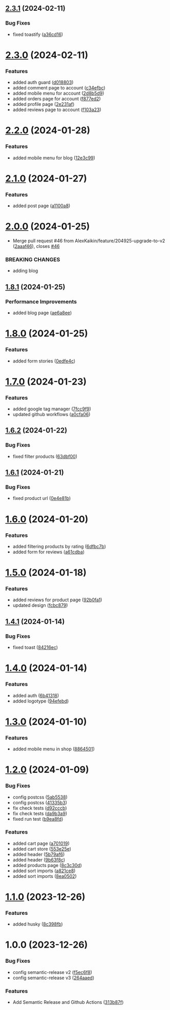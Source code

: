 ## [2.3.1](https://github.com/AlexKaikin/evo-place-frontend/compare/v2.3.0...v2.3.1) (2024-02-11)


### Bug Fixes

* fixed toastify ([a36cd16](https://github.com/AlexKaikin/evo-place-frontend/commit/a36cd1668b1a61aef3e13e7eaa31fb77736ed7ec))

# [2.3.0](https://github.com/AlexKaikin/evo-place-frontend/compare/v2.2.0...v2.3.0) (2024-02-11)


### Features

* added auth guard ([d018803](https://github.com/AlexKaikin/evo-place-frontend/commit/d0188031612366c85066c70a9ec53310a3a04ab4))
* added comment page to account ([c34efbc](https://github.com/AlexKaikin/evo-place-frontend/commit/c34efbc6fd74ea9345639af101c311302b18d201))
* added mobile menu for account ([2d8b5d9](https://github.com/AlexKaikin/evo-place-frontend/commit/2d8b5d95d8a8ccc9f1baee5222d9bda002986da5))
* added orders page for account ([f877ed2](https://github.com/AlexKaikin/evo-place-frontend/commit/f877ed2ee68de517af5c6fb2d7e17b31f1c6d31f))
* added profile page ([2e231af](https://github.com/AlexKaikin/evo-place-frontend/commit/2e231af2eae5ffff3d6ed87fcca8be7a3b73d135))
* added reviews page to account ([f103a23](https://github.com/AlexKaikin/evo-place-frontend/commit/f103a233d9e4299280073ebe586384890c215dd6))

# [2.2.0](https://github.com/AlexKaikin/evo-place-frontend/compare/v2.1.0...v2.2.0) (2024-01-28)


### Features

* added mobile menu for blog ([12e3c99](https://github.com/AlexKaikin/evo-place-frontend/commit/12e3c998e4a8b5a844a38d75dbe9eff1bb550f25))

# [2.1.0](https://github.com/AlexKaikin/evo-place-frontend/compare/v2.0.0...v2.1.0) (2024-01-27)


### Features

* added post page ([a1100a8](https://github.com/AlexKaikin/evo-place-frontend/commit/a1100a815e101276e86e7996b777cab3312a9801))

# [2.0.0](https://github.com/AlexKaikin/evo-place-frontend/compare/v1.8.1...v2.0.0) (2024-01-25)


* Merge pull request #46 from AlexKaikin/feature/204925-upgrade-to-v2 ([2aaaf46](https://github.com/AlexKaikin/evo-place-frontend/commit/2aaaf46d72858c1a567904ce8b3f7441cf54af6e)), closes [#46](https://github.com/AlexKaikin/evo-place-frontend/issues/46)


### BREAKING CHANGES

* adding blog

## [1.8.1](https://github.com/AlexKaikin/evo-place-frontend/compare/v1.8.0...v1.8.1) (2024-01-25)


### Performance Improvements

* added blog page ([ae6a8ee](https://github.com/AlexKaikin/evo-place-frontend/commit/ae6a8eedfbc2bbd68cc09d79c5f22e1ece74f148))

# [1.8.0](https://github.com/AlexKaikin/evo-place-frontend/compare/v1.7.0...v1.8.0) (2024-01-25)


### Features

* added form stories ([0edfe4c](https://github.com/AlexKaikin/evo-place-frontend/commit/0edfe4cf279896318c7aa2d40d53b4c628f384ed))

# [1.7.0](https://github.com/AlexKaikin/evo-place-frontend/compare/v1.6.2...v1.7.0) (2024-01-23)


### Features

* added google tag manager ([7fcc9f9](https://github.com/AlexKaikin/evo-place-frontend/commit/7fcc9f9fabb4505ed48a1edc2c5ea358cfd9c86c))
* updated github workflows ([a0cfa06](https://github.com/AlexKaikin/evo-place-frontend/commit/a0cfa061f4482d40024358a17b021111226ed00a))

## [1.6.2](https://github.com/AlexKaikin/evo-place-frontend/compare/v1.6.1...v1.6.2) (2024-01-22)


### Bug Fixes

* fixed filter products ([63dbf00](https://github.com/AlexKaikin/evo-place-frontend/commit/63dbf007185f372ba5654ac8437940b65ec0e9f7))

## [1.6.1](https://github.com/AlexKaikin/evo-place-frontend/compare/v1.6.0...v1.6.1) (2024-01-21)


### Bug Fixes

* fixed product url ([0e4e81b](https://github.com/AlexKaikin/evo-place-frontend/commit/0e4e81bc8594716de07c7c0ffa39efef007a18a8))

# [1.6.0](https://github.com/AlexKaikin/evo-place-frontend/compare/v1.5.0...v1.6.0) (2024-01-20)


### Features

* added filtering products by rating ([6dfbc7b](https://github.com/AlexKaikin/evo-place-frontend/commit/6dfbc7b6cf6fedbb8480ccf966f8f43281677f50))
* added form for reviews ([a61cdba](https://github.com/AlexKaikin/evo-place-frontend/commit/a61cdba29343c0a5608b977d96b2dcb383dce34c))

# [1.5.0](https://github.com/AlexKaikin/evo-place-frontend/compare/v1.4.1...v1.5.0) (2024-01-18)


### Features

* added reviews for product page ([92b0fa1](https://github.com/AlexKaikin/evo-place-frontend/commit/92b0fa183739c1faedde668d589d7b00cea10949))
* updated design ([fcbc879](https://github.com/AlexKaikin/evo-place-frontend/commit/fcbc87931ff777cbe2c6c5e5231744329bc2f96b))

## [1.4.1](https://github.com/AlexKaikin/evo-place-frontend/compare/v1.4.0...v1.4.1) (2024-01-14)


### Bug Fixes

* fixed toast ([84216ec](https://github.com/AlexKaikin/evo-place-frontend/commit/84216ec29387935eef894c67fef98cf529ab7918))

# [1.4.0](https://github.com/AlexKaikin/evo-place-frontend/compare/v1.3.0...v1.4.0) (2024-01-14)


### Features

* added auth ([6b41318](https://github.com/AlexKaikin/evo-place-frontend/commit/6b41318a5179f901fd5fa8885b45a7cbf5d7c8be))
* added logotype ([94efebd](https://github.com/AlexKaikin/evo-place-frontend/commit/94efebd1269f6114a434b20d47bdb09461d1bbf1))

# [1.3.0](https://github.com/AlexKaikin/evo-place-frontend/compare/v1.2.0...v1.3.0) (2024-01-10)


### Features

* added mobile menu in shop ([8864501](https://github.com/AlexKaikin/evo-place-frontend/commit/88645014df508b96a82b549d80c7504dff7846e5))

# [1.2.0](https://github.com/AlexKaikin/evo-place-frontend/compare/v1.1.0...v1.2.0) (2024-01-09)


### Bug Fixes

* config postcss ([5ab5538](https://github.com/AlexKaikin/evo-place-frontend/commit/5ab5538f5fa6c193db123fb4f773b2be2a8d2dc1))
* config postcss ([41335b3](https://github.com/AlexKaikin/evo-place-frontend/commit/41335b39ad284220152daa3b7c2ce0696cc65cdb))
* fix check tests ([d92cccb](https://github.com/AlexKaikin/evo-place-frontend/commit/d92cccb8296085bbe328ecf18ff967b51d5e3903))
* fix check tests ([da9b3a9](https://github.com/AlexKaikin/evo-place-frontend/commit/da9b3a93fbf21f2829d381fef51ac24983b3180e))
* fixed run test ([b9ea8fd](https://github.com/AlexKaikin/evo-place-frontend/commit/b9ea8fdbf3493aa02220d4e4e973e27749ad0189))


### Features

* added cart page ([a701019](https://github.com/AlexKaikin/evo-place-frontend/commit/a70101986495d4ee54a68d59e4af5be7ae55d27f))
* added cart store ([553e25e](https://github.com/AlexKaikin/evo-place-frontend/commit/553e25e37497c1e3046cc8825327518543c60b5d))
* added header ([5b79af6](https://github.com/AlexKaikin/evo-place-frontend/commit/5b79af601ef21bc4e41e79d341a07b1a4a6601af))
* added header ([9b63f8c](https://github.com/AlexKaikin/evo-place-frontend/commit/9b63f8c7e5bdc1666f353281053274720de41c65))
* added products page ([8c3c30d](https://github.com/AlexKaikin/evo-place-frontend/commit/8c3c30dddb90e8e6527f5108cd32874209d1ffb0))
* added sort imports ([a821ce8](https://github.com/AlexKaikin/evo-place-frontend/commit/a821ce81dcaeae3c6d926af75dce67a7d16075f4))
* added sort imports ([8ea0502](https://github.com/AlexKaikin/evo-place-frontend/commit/8ea05027ff138e5dad247c88ed918a5ac5971c0a))

# [1.1.0](https://github.com/AlexKaikin/evo-place-frontend/compare/v1.0.0...v1.1.0) (2023-12-26)


### Features

* added husky ([8c398fb](https://github.com/AlexKaikin/evo-place-frontend/commit/8c398fbe93de87f76cbc31d5c8f12bf19dd907b9))

# 1.0.0 (2023-12-26)

### Bug Fixes

- config semantic-release v2 ([f5ec6f8](https://github.com/AlexKaikin/evo-place-frontend/commit/f5ec6f8fa6a633af50726e03f559fce55208acf8))
- config semantic-release v3 ([264aaed](https://github.com/AlexKaikin/evo-place-frontend/commit/264aaedc9003e19f2ac1582113b10526c5d61660))

### Features

- Add Semantic Release and Github Actions ([313b87f](https://github.com/AlexKaikin/evo-place-frontend/commit/313b87fd47720e1ea214467f3414c83f99ec4019))
